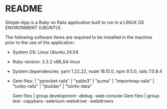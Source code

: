 # README

Simple-App is a Ruby on Rails application built to run in a LINUX OS ENVIRONMENT (UBUNTU).

The following software items are required to be installed in the machine prior to the use of the application:

* System OS: Linux Ubuntu 24.04

* Ruby version: 3.2.2 x86_64-linux

* System dependencies: yarn 1.22.22, node 18.15.0, npm 9.5.0, rails 7.0.8.4

* Gem files:
    | "sprocket-rails"
    | "sqlite3"
    | "puma"
    | "importmap-rails"
    | "turbo-rails"
    | "jbuilder"
    | "tzinfo-data"
  
    Gem files | group development
      -debug
      -web-console
    Gem files | group test
      -capybara
      -selenium-webdriver
      -webdrivers


